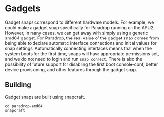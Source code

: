 Gadgets
=======

Gadget snaps correspond to different hardware models. For example, we
could make a gadget snap specifically for Paradrop running on the APU2.
However, in many cases, we can get away with simply using a generic
amd64 gadget. For Paradrop, the real value of the gadget snap comes
from being able to declare automatic interface connections and initial
values for snap settings.  Automatically connecting interfaces means that
when the system boots for the first time, snaps will have appropriate
permissions set, and we do not need to login and run `snap connect`.
There is also the possibility of future support for disabling the first
boot console-conf, better device provisioning, and other features through
the gadget snap.

Building
--------

Gadget snaps are built using snapcraft.

    cd paradrop-amd64
    snapcraft
